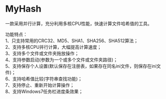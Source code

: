 # MyHash
一款采用并行计算，充分利用多核CPU性能，快速计算文件哈希值的工具。

功能特点：<br />
1、只支持常用的CRC32、MD5、SHA1、SHA256、SHA512算法；<br />
2、支持多核CPU并行计算，大幅提高计算速度；<br />
3、支持多个文件或文件夹拖放操作；<br />
4、支持参数启动(参数为一个或多个文件或文件夹路径)；<br />
5、支持保存个人设置(默认保存在注册表，如果存在同名ini文件，则保存在ini文件)；<br />
6、支持哈希值比较(字符串查找功能)；<br />
7、支持停止、重新开始计算操作；<br />
8、支持Windows7任务栏进度条效果；<br />

